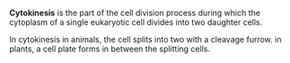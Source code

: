 **Cytokinesis** is the part of the cell division process during which the cytoplasm of a single eukaryotic cell divides into two daughter cells.

In cytokinesis in animals, the cell splits into two with a cleavage furrow. in plants, a cell plate forms in between the splitting cells.